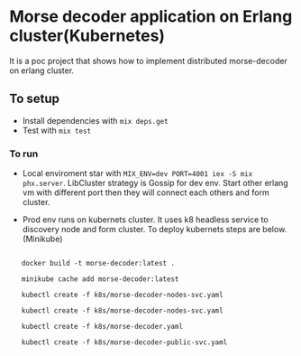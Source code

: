 # Morse decoder application on Erlang cluster(Kubernetes)

It is a poc project that shows how to implement distributed morse-decoder on erlang cluster.

## To setup
  * Install dependencies with `mix deps.get`
  * Test with  `mix test`

### To run 
 * Local enviroment star with `MIX_ENV=dev PORT=4001 iex -S mix phx.server`. LibCluster strategy is Gossip for dev env. Start other erlang vm with different port then they will connect each others and form cluster.
 
 * Prod env runs on kubernets cluster. It uses k8 headless service to discovery node and form cluster. To deploy kubernets steps are below. (Minikube)
 
 ```
 
    docker build -t morse-decoder:latest .
   
    minikube cache add morse-decoder:latest 
    
    kubectl create -f k8s/morse-decoder-nodes-svc.yaml 
    
    kubectl create -f k8s/morse-decoder-nodes-svc.yaml 
    
    kubectl create -f k8s/morse-decoder.yaml 
    
    kubectl create -f k8s/morse-decoder-public-svc.yaml
    
```


 
